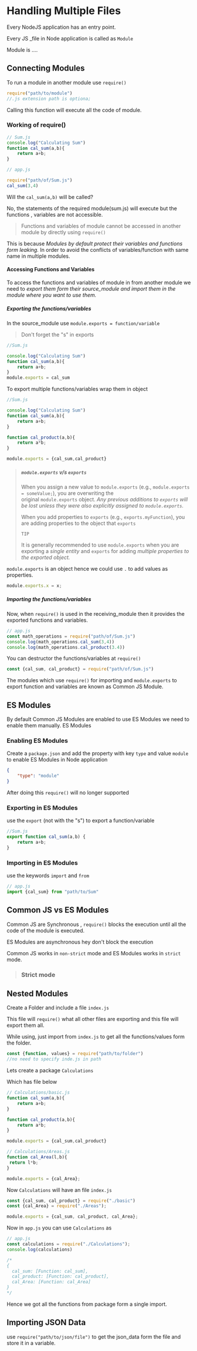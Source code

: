 # Handling Multiple Files

Every NodeJS application has an entry point.

Every JS _file in Node application is called as  `Module` 

Module is ....

## Connecting Modules

To run a module in another module use `require()`

```js
require("path/to/module")
//.js extension path is optiona;
```

Calling this function will execute all the code of module.

### Working of require()

```js
// Sum.js
console.log("Calculating Sum")
function cal_sum(a,b){
    return a+b;
}
```

```js
// app.js

require("path/of/Sum.js")
cal_sum(3,4)
```

Will the `cal_sum(a,b)` will be called? 

No, the statements of the required module(sum.js) will execute but the functions , variables are not accessible.

> Functions and variables of module cannot be accessed in another module by directly using `require()`

This is because *Modules by default protect their variables and functions form leaking.* In order to avoid the conflicts of variables/function with same name in multiple modules.



#### Accessing Functions and Variables

To access the functions and variables of module in from another module 
we need to *export them form their source_module and import them in the module where you want to use them.*

##### Exporting the functions/variables

In the source_module use `module.exports = function/variable`

> Don't forget the "s" in exports

```js
//Sum.js

console.log("Calculating Sum")
function cal_sum(a,b){
    return a+b;
}
module.exports = cal_sum
```

To export multiple functions/variables wrap them in object

```js
//Sum.js

console.log("Calculating Sum")
function cal_sum(a,b){
    return a+b;
}

function cal_product(a,b){
    return a*b;
}

module.exports = {cal_sum,cal_product}
```

> ##### `module.exports` v/s `exports`
> 
> When you assign a new value to `module.exports` (e.g., `module.exports = someValue;`), you are overwriting the original `module.exports` object. *Any previous additions to `exports` will be lost unless they were also explicitly assigned to `module.exports`.*
> 
> When you add properties to `exports` (e.g., `exports.myFunction`), you are adding properties to the object that `exports`
> 
> 
> 
> `TIP`
> 
> It is generally recommended to use `module.exports` when you are exporting a *single entity* and `exports` for adding *multiple properties to the exported object.*



`module.exports` is an object hence we could use `.` to add values as properties.

```js
module.exports.x = x;
```

##### Importing the functions/variables

Now, when `require()` is used in the receiving_module then it provides the exported functions and variables.

```js
// app.js
const math_operations = require("path/of/Sum.js")
console.log(math_operations.cal_sum(3,4))
console.log(math_operations.cal_product(3.4))
```

You can destructor the functions/variables at `require()`

```js
const {cal_sum, cal_product} = require("path/of/Sum.js")
```

The modules which use `require()` for importing and `module.exports` to export function and variables are known as Common JS Module.

## ES Modules

By default Common JS Modules are enabled to use ES Modules we need to enable them manually. ES Modules

### Enabling ES Modules

Create a `package.json` and add the property with key  `type` and value `module` to enable ES Modules in Node application

```json
{
    "type": "module"
}
```

After doing this `require()` will no longer supported

### Exporting in ES Modules

use the `export` (not with the "s") to export a function/variable

```js
//Sum.js 
export function cal_sum(a,b) {
    return a+b;
}
```

### Importing in ES Modules

use the keywords `import` and `from`

```js
// app.js
import {cal_sum} from "path/to/Sum"
```



## Common JS vs ES Modules

Common JS are Synchronous , `require()` blocks the execution until all the code of the module is executed.

ES Modules are asynchronous hey don't block the execution 

Common JS works in `non-strict` mode and ES Modules works in `strict` mode.

> ### Strict mode



## Nested Modules

Create a Folder and include a file `index.js`  

This file will `require()`  what all other files are exporting and this file will export them all.

While using, just import from `index.js` to get all the functions/values form the folder.

```js
const {function, values} = require("path/to/folder")
//no need to specify inde.js in path
```

 Lets create a package `Calculations`

Which has file below

```js
// Calculations/basic.js
function cal_sum(a,b){
    return a+b;
}

function cal_product(a,b){
    return a*b;
}

module.exports = {cal_sum,cal_product}


```

```js
// Calculations/Areas.js
function cal_Area(l,b){
 return l*b;
}

module.exports = {cal_Area};
```

Now `Calculations` will have an file `index.js`

```js
const {cal_sum, cal_product} = require("./basic")
const {cal_Area} = require("./Areas");

module.exports = {cal_sum, cal_product, cal_Area};
```

Now in `app.js` you can use `Calculations` as

```js
// app.js
const calculations = require("./Calculations");
console.log(calculations)

/* 
{
  cal_sum: [Function: cal_sum],
  cal_product: [Function: cal_product],
  cal_Area: [Function: cal_Area]
}
*/
```

Hence we got all the functions from package form a single import.



## Importing JSON Data

use `require("path/to/json/file")` to get the json_data form the file and store it in a variable.
